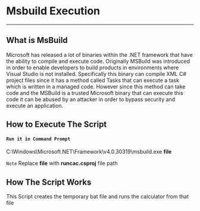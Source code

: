 # Msbuild Execution
---
What is MsBuild
-----
Microsoft has released a lot of binaries within the .NET framework that have the ability to compile and execute code. Originally MSBuild was introduced in order to enable developers to build products in environments where Visual Studio is not installed. Specifically this binary can compile XML C# project files since it has a method called Tasks that can execute a task which is written in a managed code. However since this method can take code and the MSBuild is a trusted Microsoft binary that can execute this code it can be abused by an attacker in order to bypass security and execute an application.

 How to Execute The Script
 ----------------------
 #### ```Run it in Command Prompt```
 C:\Windows\Microsoft.NET\Framework\v4.0.30319\msbuild.exe **file**

 ```Note```
 Replace **file** with **runcac.csproj** file path



 How The Script Works
 ----------------------
 This Script creates the temporary bat file and runs the calculator from that file
